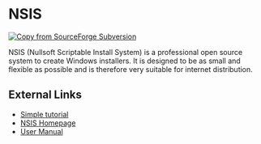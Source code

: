 # NSIS

[![Copy from SourceForge Subversion](https://github.com/conda/nsis-mirror/actions/workflows/copy-svn.yml/badge.svg)](https://github.com/conda/nsis-mirror/actions/workflows/copy-svn.yml)

NSIS (Nullsoft Scriptable Install System) is a professional open source system to create Windows installers. It is designed to be as small and flexible as possible and is therefore very suitable for internet distribution.

## External Links

   * [Simple tutorial](https://nsis.sourceforge.io/Simple_tutorials)
   * [NSIS Homepage](https://nsis.sourceforge.io/)
   * [User Manual](https://nsis.sourceforge.io/Docs/)
